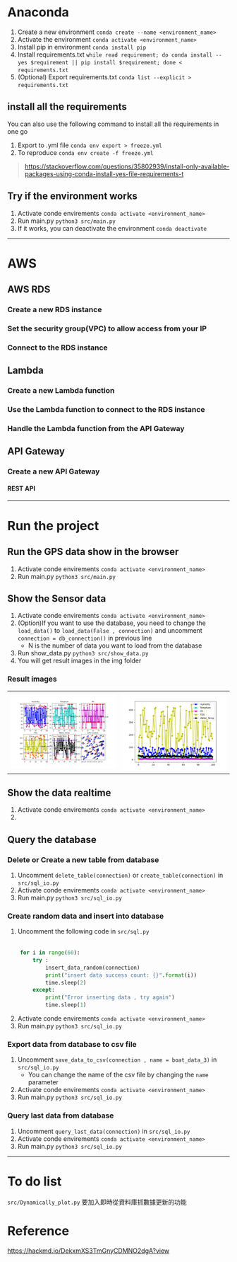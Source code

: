 
# Anaconda

1. Create a new environment `conda create --name <environment_name>`
2. Activate the environment `conda activate <environment_name>`
3. Install pip in environment `conda install pip`
4. Install requirements.txt `while read requirement; do conda install --yes $requirement || pip install $requirement; done < requirements.txt`
5. (Optional) Export requirements.txt `conda list --explicit > requirements.txt`

## install all the requirements
You can also use the following command to install all the requirements in one go
1. Export to .yml file `conda env export > freeze.yml`
2. To reproduce `conda env create -f freeze.yml`

> https://stackoverflow.com/questions/35802939/install-only-available-packages-using-conda-install-yes-file-requirements-t


## Try if the environment works

1. Activate conde envirements `conda activate <environment_name>`
2. Run main.py `python3 src/main.py`
3. If it works, you can deactivate the environment `conda deactivate`

---

# AWS


## AWS RDS

### Create a new RDS instance


### Set the security group(VPC) to allow access from your IP


### Connect to the RDS instance


## Lambda

### Create a new Lambda function


### Use the Lambda function to connect to the RDS instance


### Handle the Lambda function from the API Gateway



## API Gateway


### Create a new API Gateway

#### REST API


---


# Run the project


## Run the GPS data show in the browser

1. Activate conde envirements `conda activate <environment_name>`
2. Run main.py `python3 src/main.py`

## Show the Sensor data
1. Activate conde envirements `conda activate <environment_name>`
2. (Option)If you want to use the database, you need to change the `load_data()` to `load_data(False , connection)` and uncomment `connection = db_connection()` in previous line
    - N is the number of data you want to load from the database
3. Run show_data.py `python3 src/show_data.py`
4. You will get result images in the img folder

### Result images

|  |  |
|:-------------------------:|:-------------------------:|
|<img src="load_data result example.png" width="400">|<img src="load_data result example2.png" width="400">|

## Show the data realtime
1. Activate conde envirements `conda activate <environment_name>`
2. 
## Query the database

### Delete or Create a new table from database

1. Uncomment `delete_table(connection)` or `create_table(connection)` in `src/sql_io.py`
2. Activate conde envirements `conda activate <environment_name>`
3. Run main.py `python3 src/sql_io.py`

### Create random data and insert into database
1. Uncomment the following code in `src/sql.py`
``` python

    for i in range(60):
        try :
            insert_data_random(connection)
            print("insert data success count: {}".format(i))
            time.sleep(2)
        except:
            print("Error inserting data , try again")
            time.sleep(1)
```
2. Activate conde envirements `conda activate <environment_name>`
3. Run main.py `python3 src/sql_io.py`

### Export data from database to csv file
1. Uncomment `save_data_to_csv(connection , name = boat_data_3)` in `src/sql_io.py`
    - You can change the name of the csv file by changing the `name` parameter
2. Activate conde envirements `conda activate <environment_name>`
3. Run main.py `python3 src/sql_io.py`

### Query last data from database
1. Uncomment `query_last_data(connection)` in `src/sql_io.py`
2. Activate conde envirements `conda activate <environment_name>`
3. Run main.py `python3 src/sql_io.py`



--- 

# To do list

`src/Dynamically_plot.py` 要加入即時從資料庫抓數據更新的功能

# Reference
https://hackmd.io/DekxmXS3TmGnyCDMNO2dgA?view